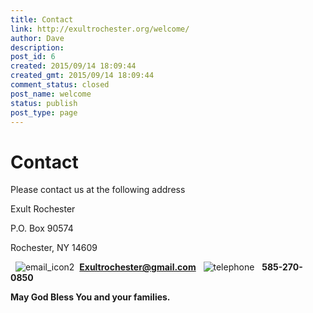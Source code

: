 ```yaml
---
title: Contact
link: http://exultrochester.org/welcome/
author: Dave
description: 
post_id: 6
created: 2015/09/14 18:09:44
created_gmt: 2015/09/14 18:09:44
comment_status: closed
post_name: welcome
status: publish
post_type: page
---
```


# Contact

Please contact us at the following address

Exult Rochester

P.O. Box 90574

Rochester, NY 14609

  ![email_icon2](/wp-content/uploads/2016/05/email_icon2.gif)  **Exultrochester@gmail.com**   ![telephone](http://exultrochester.org/wp-content/uploads/2016/05/telephone-300x300.png)   **585-270-0850**  

**May God Bless You and your families.**
